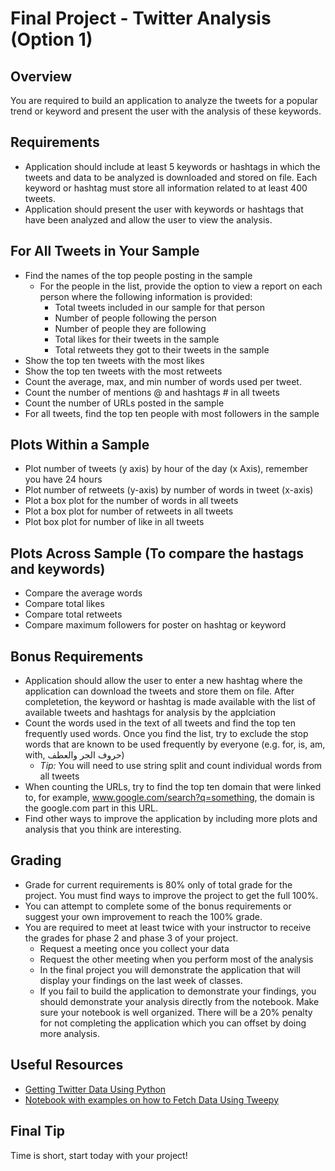 # Final Project - Twitter Analysis (Option 1)
## Overview
You are required to build an application to analyze the tweets for a popular trend or keyword and present the user with the analysis of these keywords.

## Requirements
 
- Application should include at least 5 keywords or hashtags in which the tweets and data to be analyzed is downloaded and stored on file. Each keyword or hashtag must store all information related to at least 400 tweets.
- Application should present the user with keywords or hashtags that have been analyzed and allow the user to view the analysis.
## For All Tweets in Your Sample
- Find the names of the top people posting in the sample
  - For the people in the list, provide the option to view a report on each person where the following information is provided:
    - Total tweets included in our sample for that person
    - Number of people following the person
    - Number of people they are following
    - Total likes for their tweets in the sample
    - Total retweets they got to their tweets in the sample
- Show the top ten tweets with the most likes
- Show the top ten tweets with the most retweets
- Count the average, max, and min number of words used per tweet.
- Count the number of mentions @ and hashtags # in all tweets
- Count the number of URLs posted in the sample
- For all tweets, find the top ten people with most followers in the sample


## Plots Within a Sample
- Plot number of tweets (y axis) by hour of the day (x Axis), remember you have 24 hours
- Plot number of retweets (y-axis) by number of words in tweet (x-axis)
- Plot a box plot for the number of words in all tweets
- Plot a box plot for number of retweets in all tweets
- Plot box plot for number of like in all tweets


## Plots Across Sample (To compare the hastags and keywords)
- Compare the average words
- Compare total likes 
- Compare total retweets
- Compare maximum followers for poster on hashtag or keyword


## Bonus Requirements
- Application should allow the user to enter a new hashtag where the application can download the tweets and store them on file. After completetion, the keyword or hashtag is made available with the list of available tweets and hashtags for analysis by the applciation 
- Count the words used in the text of all tweets and find the top ten frequently used words. Once you find the list, try to exclude the stop words that are known to be used frequently by everyone (e.g. for, is, am, with, حروف الجر والعطف)
  - *Tip:* You will need to use string split and count individual words from all tweets
- When counting the URLs, try to find the top ten domain that were linked to, for example, www.google.com/search?q=something, the domain is the google.com part in this URL.
- Find other ways to improve the application by including more plots and analysis that you think are interesting.
  

## Grading
- Grade for current requirements is 80% only of total grade for the project. You must find ways to improve the project to get the full 100%.
- You can attempt to complete some of the bonus requirements or suggest your own improvement to reach the 100% grade.
- You are required to meet at least twice with your instructor to receive the grades for phase 2 and phase 3 of your project.
  - Request a meeting once you collect your data
  - Request the other meeting when you perform most of the analysis
  - In the final project you will demonstrate the application that will display your findings on the last week of classes.
  - If you fail to build the application to demonstrate your findings, you should demonstrate your analysis directly from the notebook. Make sure your notebook is well organized. There will be a 20% penalty for not completing the application which you can offset by doing more analysis.
  
## Useful Resources
- [Getting Twitter Data Using Python](https://www.earthdatascience.org/courses/use-data-open-source-python/intro-to-apis/twitter-data-in-python/)
- [Notebook with examples on how to Fetch Data Using Tweepy](http://malmarz.github.io/pandas/spring2018/tweeps_tips.ipynb)

## Final Tip
Time is short, start today with your project!